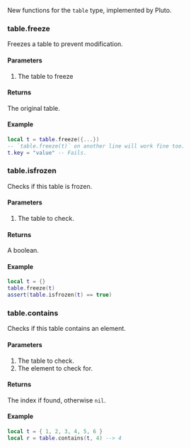 New functions for the `table` type, implemented by Pluto.
### table.freeze
Freezes a table to prevent modification.
#### Parameters
1. The table to freeze
#### Returns
The original table.
#### Example
```lua title="Basic Usage"
local t = table.freeze({...})
-- `table.freeze(t)` on another line will work fine too.
t.key = "value" -- Fails.
```
### table.isfrozen
Checks if this table is frozen.
#### Parameters
1. The table to check.
#### Returns
A boolean.
#### Example
```lua title="Basic Usage"
local t = {}
table.freeze(t)
assert(table.isfrozen(t) == true)
```
### table.contains
Checks if this table contains an element.
#### Parameters
1. The table to check.
2. The element to check for.
#### Returns
The index if found, otherwise `nil`.
#### Example
```lua title="Basic Usage"
local t = { 1, 2, 3, 4, 5, 6 }
local r = table.contains(t, 4) --> 4
```